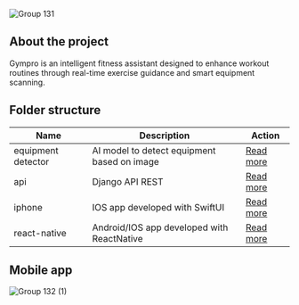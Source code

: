 ![Group 131](https://github.com/user-attachments/assets/073ff3e1-2301-41a2-a3c6-56665566e816)

## About the project
Gympro is an intelligent fitness assistant designed to enhance workout routines through real-time exercise guidance and smart equipment scanning.


## Folder structure

| Name  | Description | Action |
| ------------------- | -------------------------------------------- | -----
| equipment detector  | AI model to detect equipment based on image  | [Read more](https://github.com/TaylonSopeletto/gympro/tree/main/equipment-detector)
| api  | Django API REST  | [Read more](https://github.com/TaylonSopeletto/gympro/tree/main/api)
| iphone  | IOS app developed with SwiftUI  | [Read more](https://github.com/TaylonSopeletto/gympro/tree/main/iphone)
| react-native  | Android/IOS app developed with ReactNative | [Read more](https://github.com/TaylonSopeletto/gympro/tree/main/react-native)

## Mobile app

![Group 132 (1)](https://github.com/user-attachments/assets/561004af-f250-4b68-b2cc-c19ff7aaa70a)
